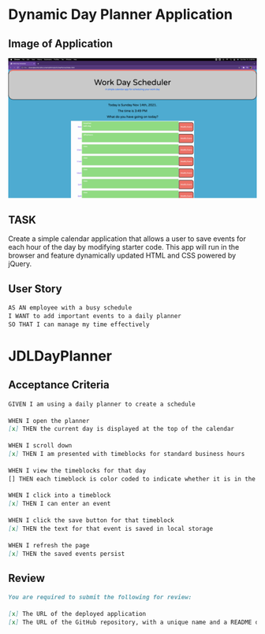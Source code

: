 # Dynamic Day Planner Application

## Image of Application

![IMAGEPLACEHOLDER](./assets/images/screenshotDayPlanner.png)

## TASK

Create a simple calendar application that allows a user to save events for each hour of the day by modifying starter code. This app will run in the browser and feature dynamically updated HTML and CSS powered by jQuery.

## User Story

```md
AS AN employee with a busy schedule
I WANT to add important events to a daily planner
SO THAT I can manage my time effectively
```

# JDLDayPlanner

## Acceptance Criteria

```md
GIVEN I am using a daily planner to create a schedule

WHEN I open the planner
[x] THEN the current day is displayed at the top of the calendar

WHEN I scroll down
[x] THEN I am presented with timeblocks for standard business hours

WHEN I view the timeblocks for that day
[] THEN each timeblock is color coded to indicate whether it is in the past, present, or future

WHEN I click into a timeblock
[x] THEN I can enter an event

WHEN I click the save button for that timeblock
[x] THEN the text for that event is saved in local storage

WHEN I refresh the page
[x] THEN the saved events persist
```

## Review

```md
You are required to submit the following for review:

[x] The URL of the deployed application
[x] The URL of the GitHub repository, with a unique name and a README describing the project
```
